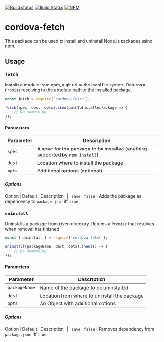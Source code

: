 <!--
#
# Licensed to the Apache Software Foundation (ASF) under one
# or more contributor license agreements.  See the NOTICE file
# distributed with this work for additional information
# regarding copyright ownership.  The ASF licenses this file
# to you under the Apache License, Version 2.0 (the
# "License"); you may not use this file except in compliance
# with the License.  You may obtain a copy of the License at
#
# http://www.apache.org/licenses/LICENSE-2.0
#
# Unless required by applicable law or agreed to in writing,
# software distributed under the License is distributed on an
# "AS IS" BASIS, WITHOUT WARRANTIES OR CONDITIONS OF ANY
#  KIND, either express or implied.  See the License for the
# specific language governing permissions and limitations
# under the License.
#
-->

[![Build status](https://ci.appveyor.com/api/projects/status/6xv212nihtcnbsov?svg=true)](https://ci.appveyor.com/project/ApacheSoftwareFoundation/cordova-fetch/branch/master)
[![Build Status](https://travis-ci.org/apache/cordova-fetch.svg?branch=master)](https://travis-ci.org/apache/cordova-fetch)
[![NPM](https://nodei.co/npm/cordova-fetch.png)](https://nodei.co/npm/cordova-fetch/)

# cordova-fetch

This package can be used to install and uninstall Node.js packages using npm.

## Usage

### `fetch`

Installs a module from npm, a git url or the local file system. Returns a `Promise` resolving to the absolute path to the installed package.

```js
const fetch = require('cordova-fetch');

fetch(spec, dest, opts).then(pathToInstalledPackage => {
    // Do something
});
```

#### Parameters

Parameter | Description
-|-
`spec` | A spec for the package to be installed (anything supported by `npm install`)
`dest` | Location where to install the package
`opts` | Additional options (optional)

##### Options

Option | Default | Description
-|-
`save` | `false` | Adds the package as dependency to `package.json` iff `true`

### `uninstall`

Uninstalls a package from given directory. Returns a `Promise` that resolves when removal has finished

```js
const { uninstall } = require('cordova-fetch');

uninstall(packageName, dest, opts).then(() => {
    // Do something
});
```

#### Parameters

Parameter | Description
-|-
`packageName` | Name of the package to be uninstalled
`dest` | Location from where to uninstall the package
`opts` | An Object with additional options

##### Options

Option | Default | Description
-|-
`save` | `false` | Removes dependency from `package.json` iff `true`
